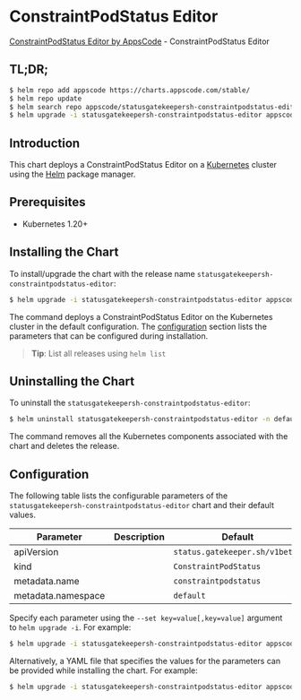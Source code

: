 # ConstraintPodStatus Editor

[ConstraintPodStatus Editor by AppsCode](https://appscode.com) - ConstraintPodStatus Editor

## TL;DR;

```bash
$ helm repo add appscode https://charts.appscode.com/stable/
$ helm repo update
$ helm search repo appscode/statusgatekeepersh-constraintpodstatus-editor --version=v0.21.0
$ helm upgrade -i statusgatekeepersh-constraintpodstatus-editor appscode/statusgatekeepersh-constraintpodstatus-editor -n default --create-namespace --version=v0.21.0
```

## Introduction

This chart deploys a ConstraintPodStatus Editor on a [Kubernetes](http://kubernetes.io) cluster using the [Helm](https://helm.sh) package manager.

## Prerequisites

- Kubernetes 1.20+

## Installing the Chart

To install/upgrade the chart with the release name `statusgatekeepersh-constraintpodstatus-editor`:

```bash
$ helm upgrade -i statusgatekeepersh-constraintpodstatus-editor appscode/statusgatekeepersh-constraintpodstatus-editor -n default --create-namespace --version=v0.21.0
```

The command deploys a ConstraintPodStatus Editor on the Kubernetes cluster in the default configuration. The [configuration](#configuration) section lists the parameters that can be configured during installation.

> **Tip**: List all releases using `helm list`

## Uninstalling the Chart

To uninstall the `statusgatekeepersh-constraintpodstatus-editor`:

```bash
$ helm uninstall statusgatekeepersh-constraintpodstatus-editor -n default
```

The command removes all the Kubernetes components associated with the chart and deletes the release.

## Configuration

The following table lists the configurable parameters of the `statusgatekeepersh-constraintpodstatus-editor` chart and their default values.

|     Parameter      | Description |                  Default                  |
|--------------------|-------------|-------------------------------------------|
| apiVersion         |             | <code>status.gatekeeper.sh/v1beta1</code> |
| kind               |             | <code>ConstraintPodStatus</code>          |
| metadata.name      |             | <code>constraintpodstatus</code>          |
| metadata.namespace |             | <code>default</code>                      |


Specify each parameter using the `--set key=value[,key=value]` argument to `helm upgrade -i`. For example:

```bash
$ helm upgrade -i statusgatekeepersh-constraintpodstatus-editor appscode/statusgatekeepersh-constraintpodstatus-editor -n default --create-namespace --version=v0.21.0 --set apiVersion=status.gatekeeper.sh/v1beta1
```

Alternatively, a YAML file that specifies the values for the parameters can be provided while
installing the chart. For example:

```bash
$ helm upgrade -i statusgatekeepersh-constraintpodstatus-editor appscode/statusgatekeepersh-constraintpodstatus-editor -n default --create-namespace --version=v0.21.0 --values values.yaml
```
